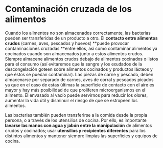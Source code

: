 # Contaminación cruzada de los alimentos

Cuando los alimentos no son almacenados correctamente, las bacterias pueden ser transferidas de un producto a otro. El **contacto entre alimentos crudos** (carnes, aves, pescados y huevos) **puede provocar contaminaciones cruzadas **entre ellos, así como contaminar alimentos ya cocinados cuando son almacenados junto a estos alimentos crudos. Siempre almacene alimentos crudos debajo de alimentos cocinados o listos para el consumo (así evitaremos que la sangre y los exudados de la descongelación goteen sobre alimentos cocinados y productos lácteos y que éstos se puedan contaminar). Las piezas de carne y pescado, deben almacenarse por separado de carnes, aves de corral y pescados picados ya que en el caso de estas últimas la superficie de contacto con el aire es mayor y hay más posibilidad de que proliferen microorganismos en el alimento. El envasado al vacío puede servirnos para reducir los olores, aumentar la vida útil y disminuir el riesgo de que se estropeen los alimentos.

Las bacterias también pueden transferirse a la comida desde la propia persona, o a través de los utensilios de cocina. Por ello, es importante **lavarse las manos con agua y jabón entre la manipulación** de alimentos crudos y cocinados; usar **utensilios y recipientes diferentes** para los distintos alimentos y mantener siempre limpias las superficies y equipos de cocina.